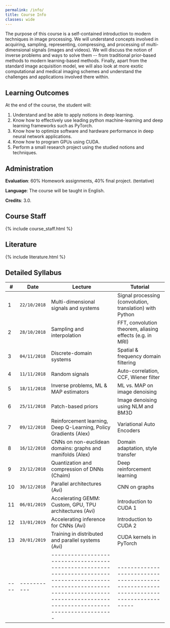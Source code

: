 ```yaml
---
permalink: /info/
title: Course Info
classes: wide
---
```


The purpose of this course is a self-contained introduction to modern techniques in image processing. We will understand concepts involved in acquiring, sampling, representing, compressing, and processing of multi-dimensional signals (images and videos). We will discuss the notion of inverse problems and ways to solve them -- from traditional prior-based methods to modern learning-based methods. Finally, apart from the standard image acquisition model, we will also look at more exotic computational and medical imaging schemes and understand the challenges and applications involved there within.

## Learning Outcomes

At the end of the course, the student will:

1.	Understand and be able to apply notions in deep learning.
1.	Know how to effectively use leading python machine-learning and deep
    learning frameworks such as PyTorch.
1.	Know how to optimize software and hardware performance in deep neural
    network applications.
1.	Know how to program GPUs using CUDA.
1.	Perform a small research project using the studied notions and techniques.


## Administration

**Evaluation**: 60% Homework assignments, 40% final project. (tentative)

**Language**: The course will be taught in English.

**Credits**: 3.0.

## Course Staff

{% include course_staff.html %}

## Literature

{% include literature.html %}

## Detailed Syllabus

| #    | Date         | Lecture                                                                                                                                                                               | Tutorial                                                                            |
| ---- | -----------  | ------------------------------------------------------------------------------------------------------------------------------------------------------------------------------------- | -----------------------------------------------------------------------------------   |
| 1    | `22/10/2018` | Multi-dimensional signals and systems                             | Signal processing (convolution, translation) with Python 
| 2    | `28/10/2018` | Sampling and interpolation                                        | FFT, convolution theorem, aliasing effects (e.g. in MRI)   |  |
| 3    | `04/11/2018` | Discrete-domain systems                                           | Spatial & frequency domain filtering |
| 4    | `11/11/2018` | Random signals                                                    | Auto-correlation, CCF, Wiener filter                                       |
| 5    | `18/11/2018` | Inverse problems, ML & MAP estimators                             | ML vs. MAP on image denoising                                             |
| 6    | `25/11/2018` | Patch-based priors                                                | Image denoising using NLM and BM3D                                                     |
| 7    | `09/12/2018` | Reinforcement learning, Deep Q-Learning, Policy Gradients (Alex)                                                                                                                      | Variational Auto Encoders                                                             |
| 8    | `16/12/2018` | CNNs on non-euclidean domains: graphs and manifolds (Alex)                                                                                                                            | Domain adaptation, style transfer                                                     |
| 9    | `23/12/2018` | Quantization and compression of DNNs (Chaim)                                                                                                                                          | Deep reinforcement learning                                                           |
| 10   | `30/12/2018` | Parallel architectures (Avi)                                                                                                                                                          | CNN on graphs                                                                         |
| 11   | `06/01/2019` | Accelerating GEMM: Custom, GPU, TPU architectures (Avi)                                                                                                                               | Introduction to CUDA 1                                                                |
| 12   | `13/01/2019` | Accelerating inference for CNNs (Avi)                                                                                                                                                 | Introduction to CUDA 2                                                                |
| 13   | `20/01/2019` | Training in distributed and parallel systems (Avi)                                                                                                                                    | CUDA kernels in PyTorch                                                               |
| ---- | -----------  | ------------------------------------------------------------------------------------------------------------------------------------------------------------------------------------- | -----------------------------------------------------------------------------------   |

